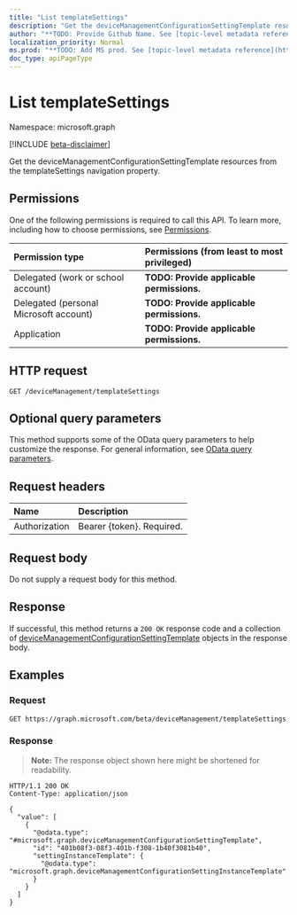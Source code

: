 ```yaml
---
title: "List templateSettings"
description: "Get the deviceManagementConfigurationSettingTemplate resources from the templateSettings navigation property."
author: "**TODO: Provide Github Name. See [topic-level metadata reference](https://msgo.azurewebsites.net/add/document/guidelines/metadata.html#topic-level-metadata)**"
localization_priority: Normal
ms.prod: "**TODO: Add MS prod. See [topic-level metadata reference](https://msgo.azurewebsites.net/add/document/guidelines/metadata.html#topic-level-metadata)**"
doc_type: apiPageType
---
```


# List templateSettings
Namespace: microsoft.graph

[!INCLUDE [beta-disclaimer](../../includes/beta-disclaimer.md)]

Get the deviceManagementConfigurationSettingTemplate resources from the templateSettings navigation property.

## Permissions
One of the following permissions is required to call this API. To learn more, including how to choose permissions, see [Permissions](/graph/permissions-reference).

|Permission type|Permissions (from least to most privileged)|
|:---|:---|
|Delegated (work or school account)|**TODO: Provide applicable permissions.**|
|Delegated (personal Microsoft account)|**TODO: Provide applicable permissions.**|
|Application|**TODO: Provide applicable permissions.**|

## HTTP request

<!-- {
  "blockType": "ignored"
}
-->
``` http
GET /deviceManagement/templateSettings
```

## Optional query parameters
This method supports some of the OData query parameters to help customize the response. For general information, see [OData query parameters](/graph/query-parameters).

## Request headers
|Name|Description|
|:---|:---|
|Authorization|Bearer {token}. Required.|

## Request body
Do not supply a request body for this method.

## Response

If successful, this method returns a `200 OK` response code and a collection of [deviceManagementConfigurationSettingTemplate](../resources/devicemanagementconfigurationsettingtemplate.md) objects in the response body.

## Examples

### Request
<!-- {
  "blockType": "request",
  "name": "list_devicemanagementconfigurationsettingtemplate"
}
-->
``` http
GET https://graph.microsoft.com/beta/deviceManagement/templateSettings
```


### Response
>**Note:** The response object shown here might be shortened for readability.
<!-- {
  "blockType": "response",
  "truncated": true,
  "@odata.type": "Collection(microsoft.graph.deviceManagementConfigurationSettingTemplate)"
}
-->
``` http
HTTP/1.1 200 OK
Content-Type: application/json

{
  "value": [
    {
      "@odata.type": "#microsoft.graph.deviceManagementConfigurationSettingTemplate",
      "id": "401b08f3-08f3-401b-f308-1b40f3081b40",
      "settingInstanceTemplate": {
        "@odata.type": "microsoft.graph.deviceManagementConfigurationSettingInstanceTemplate"
      }
    }
  ]
}
```

